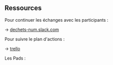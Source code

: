 ## Ressources

Pour continuer les échanges avec les participants :

-> [dechets-num.slack.com](dechets-num.slack.com)

Pour suivre le plan d'actions :

-> [trello](https://trello.com/b/ADdL7CIZ/dechets-num)

Les Pads :



